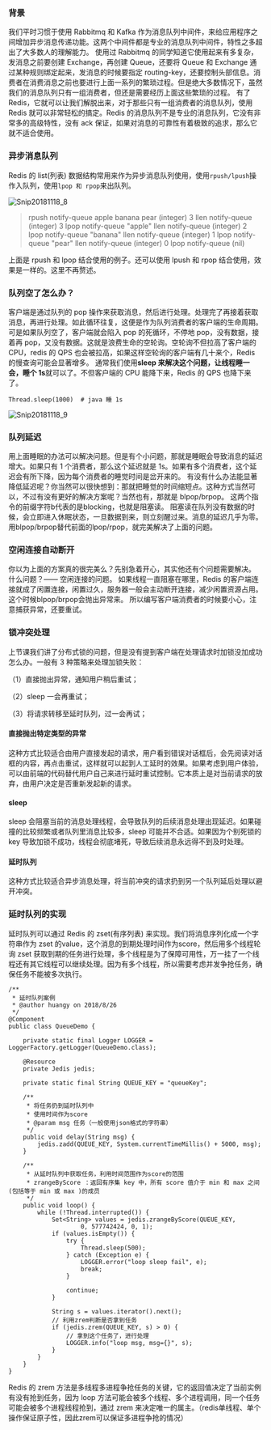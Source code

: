 ### 背景

我们平时习惯于使用 Rabbitmq 和 Kafka 作为消息队列中间件，来给应用程序之间增加异步消息传递功能。这两个中间件都是专业的消息队列中间件，特性之多超出了大多数人的理解能力。
使用过 Rabbitmq 的同学知道它使用起来有多复杂，发消息之前要创建 Exchange，再创建 Queue，还要将 Queue 和 Exchange 通过某种规则绑定起来，发消息的时候要指定 routing-key，还要控制头部信息。消费者在消费消息之前也要进行上面一系列的繁琐过程。但是绝大多数情况下，虽然我们的消息队列只有一组消费者，但还是需要经历上面这些繁琐的过程。
有了 Redis，它就可以让我们解脱出来，对于那些只有一组消费者的消息队列，使用 Redis 就可以非常轻松的搞定。Redis 的消息队列不是专业的消息队列，它没有非常多的高级特性，没有 ack 保证，如果对消息的可靠性有着极致的追求，那么它就不适合使用。



### 异步消息队列

Redis 的 list(列表) 数据结构常用来作为异步消息队列使用，使用`rpush/lpush`操作入队列，使用`lpop 和 rpop`来出队列。

![Snip20181118_8](https://ws3.sinaimg.cn/large/006tNbRwgy1fxcbp2uzilj31by09y0ty.jpg)

> rpush notify-queue apple banana pear
> (integer) 3
> llen notify-queue
> (integer) 3
> lpop notify-queue
> "apple"
> llen notify-queue
> (integer) 2
> lpop notify-queue
> "banana"
> llen notify-queue
> (integer) 1
> lpop notify-queue
> "pear"
> llen notify-queue
> (integer) 0
> lpop notify-queue
> (nil)

上面是 rpush 和 lpop 结合使用的例子。还可以使用 lpush 和 rpop 结合使用，效果是一样的。这里不再赘述。



### 队列空了怎么办？

客户端是通过队列的 pop 操作来获取消息，然后进行处理。处理完了再接着获取消息，再进行处理。如此循环往复，这便是作为队列消费者的客户端的生命周期。
可是如果队列空了，客户端就会陷入 pop 的死循环，不停地 pop，没有数据，接着再 pop，又没有数据。这就是浪费生命的空轮询。空轮询不但拉高了客户端的 CPU，redis 的 QPS 也会被拉高，如果这样空轮询的客户端有几十来个，Redis 的慢查询可能会显著增多。
通常我们使用**sleep 来解决这个问题，让线程睡一会，睡个 1s**就可以了。不但客户端的 CPU 能降下来，Redis 的 QPS 也降下来了。

```
Thread.sleep(1000)  # java 睡 1s
```

![Snip20181118_9](https://ws2.sinaimg.cn/large/006tNbRwgy1fxcbsmzjlij318y0ewju6.jpg)



### 队列延迟

用上面睡眠的办法可以解决问题。但是有个小问题，那就是睡眠会导致消息的延迟增大。如果只有 1 个消费者，那么这个延迟就是 1s。如果有多个消费者，这个延迟会有所下降，因为每个消费者的睡觉时间是岔开来的。
有没有什么办法能显著降低延迟呢？你当然可以很快想到：那就把睡觉的时间缩短点。这种方式当然可以，不过有没有更好的解决方案呢？当然也有，那就是 blpop/brpop。
这两个指令的前缀字符b代表的是blocking，也就是阻塞读。
阻塞读在队列没有数据的时候，会立即进入休眠状态，一旦数据到来，则立刻醒过来。消息的延迟几乎为零。用blpop/brpop替代前面的lpop/rpop，就完美解决了上面的问题。



### 空闲连接自动断开

你以为上面的方案真的很完美么？先别急着开心，其实他还有个问题需要解决。
什么问题？—— 空闲连接的问题。
如果线程一直阻塞在哪里，Redis 的客户端连接就成了闲置连接，闲置过久，服务器一般会主动断开连接，减少闲置资源占用。这个时候blpop/brpop会抛出异常来。
所以编写客户端消费者的时候要小心，注意捕获异常，还要重试。



### 锁冲突处理

上节课我们讲了分布式锁的问题，但是没有提到客户端在处理请求时加锁没加成功怎么办。一般有 3 种策略来处理加锁失败：

（1）直接抛出异常，通知用户稍后重试；

（2）sleep 一会再重试；

（3）将请求转移至延时队列，过一会再试；



#### 直接抛出特定类型的异常

这种方式比较适合由用户直接发起的请求，用户看到错误对话框后，会先阅读对话框的内容，再点击重试，这样就可以起到人工延时的效果。如果考虑到用户体验，可以由前端的代码替代用户自己来进行延时重试控制。它本质上是对当前请求的放弃，由用户决定是否重新发起新的请求。

#### sleep
sleep 会阻塞当前的消息处理线程，会导致队列的后续消息处理出现延迟。如果碰撞的比较频繁或者队列里消息比较多，sleep 可能并不合适。如果因为个别死锁的 key 导致加锁不成功，线程会彻底堵死，导致后续消息永远得不到及时处理。

#### 延时队列

这种方式比较适合异步消息处理，将当前冲突的请求扔到另一个队列延后处理以避开冲突。



### 延时队列的实现

延时队列可以通过 Redis 的 zset(有序列表) 来实现。我们将消息序列化成一个字符串作为 zset 的value，这个消息的到期处理时间作为score，然后用多个线程轮询 zset 获取到期的任务进行处理，多个线程是为了保障可用性，万一挂了一个线程还有其它线程可以继续处理。因为有多个线程，所以需要考虑并发争抢任务，确保任务不能被多次执行。

```
/**
 * 延时队列案例
 * @author huangy on 2018/8/26
 */
@Component
public class QueueDemo {

    private static final Logger LOGGER = LoggerFactory.getLogger(QueueDemo.class);

    @Resource
    private Jedis jedis;

    private static final String QUEUE_KEY = "queueKey";

    /**
     * 将任务扔到延时队列中
     * 使用时间作为score
     * @param msg 任务（一般使用json格式的字符串）
     */
    public void delay(String msg) {
        jedis.zadd(QUEUE_KEY, System.currentTimeMillis() + 5000, msg);
    }

    /**
     * 从延时队列中获取任务，利用时间范围作为score的范围
     * zrangeByScore ：返回有序集 key 中，所有 score 值介于 min 和 max 之间(包括等于 min 或 max )的成员
     */
    public void loop() {
        while (!Thread.interrupted()) {
            Set<String> values = jedis.zrangeByScore(QUEUE_KEY,
                    0, 577742424, 0, 1);
            if (values.isEmpty()) {
                try {
                    Thread.sleep(500);
                } catch (Exception e) {
                    LOGGER.error("loop sleep fail", e);
                    break;
                }

                continue;
            }

            String s = values.iterator().next();
            // 利用zrem判断是否拿到任务
            if (jedis.zrem(QUEUE_KEY, s) > 0) {
                // 拿到这个任务了，进行处理
                LOGGER.info("loop msg, msg={}", s);
            }
        }
    }
}

```

Redis 的 zrem 方法是多线程多进程争抢任务的关键，它的返回值决定了当前实例有没有抢到任务，因为 loop 方法可能会被多个线程、多个进程调用，同一个任务可能会被多个进程线程抢到，通过 zrem 来决定唯一的属主。（redis单线程、单个操作保证原子性，因此zrem可以保证多进程争抢的情况）











